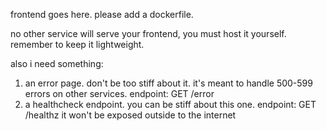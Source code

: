 frontend goes here. please add a dockerfile.

no other service will serve your frontend, you must host it yourself. remember
to keep it lightweight.

also i need something:

1. an error page. don't be too stiff about it. it's meant to handle 500-599
   errors on other services. endpoint: GET /error
2. a healthcheck endpoint. you can be stiff about this one. endpoint: GET
   /healthz it won't be exposed outside to the internet
